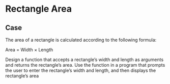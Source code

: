 # Rectangle Area

## Case

The area of a rectangle is calculated according to the following formula:

Area = Width × Length

Design a function that accepts a rectangle’s width and length as arguments and returns the rectangle’s area. Use the function in a program that prompts the user to enter the rectangle’s width and length, and then displays the rectangle’s area
